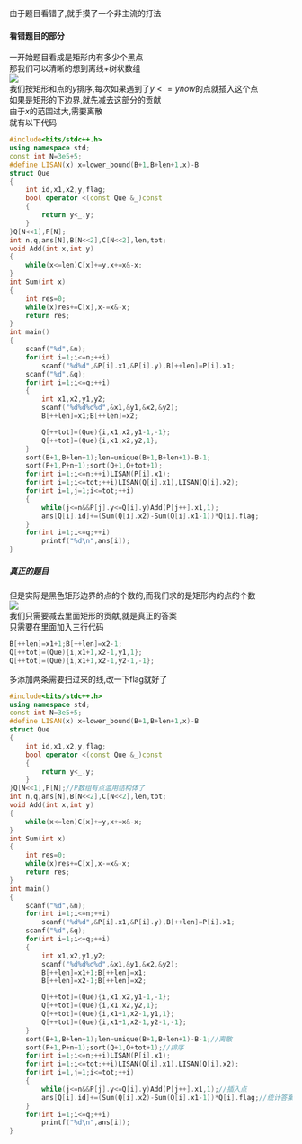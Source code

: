 由于题目看错了,就手摸了一个非主流的打法  

#### 看错题目的部分

一开始题目看成是矩形内有多少个黑点  
那我们可以清晰的想到离线+树状数组  
![](https://s1.ax1x.com/2020/08/26/dRcNi6.png)  
我们按矩形和点的$y$排序,每次如果遇到了$y<=ynow$的点就插入这个点  
如果是矩形的下边界,就先减去这部分的贡献  
由于$x$的范围过大,需要离散  
就有以下代码  

```cpp
#include<bits/stdc++.h>
using namespace std;
const int N=3e5+5;
#define LISAN(x) x=lower_bound(B+1,B+len+1,x)-B
struct Que
{
	int id,x1,x2,y,flag;
	bool operator <(const Que &_)const
	{
		return y<_.y;
	}
}Q[N<<1],P[N];
int n,q,ans[N],B[N<<2],C[N<<2],len,tot;
void Add(int x,int y)
{
	while(x<=len)C[x]+=y,x+=x&-x;
}
int Sum(int x)
{
	int res=0;
	while(x)res+=C[x],x-=x&-x;
	return res;
}
int main()
{
	scanf("%d",&n);
	for(int i=1;i<=n;++i)
		scanf("%d%d",&P[i].x1,&P[i].y),B[++len]=P[i].x1;
	scanf("%d",&q);
	for(int i=1;i<=q;++i)
	{
		int x1,x2,y1,y2;
		scanf("%d%d%d%d",&x1,&y1,&x2,&y2);
		B[++len]=x1;B[++len]=x2;

		Q[++tot]=(Que){i,x1,x2,y1-1,-1};
		Q[++tot]=(Que){i,x1,x2,y2,1};
	}
	sort(B+1,B+len+1);len=unique(B+1,B+len+1)-B-1;
	sort(P+1,P+n+1);sort(Q+1,Q+tot+1);
	for(int i=1;i<=n;++i)LISAN(P[i].x1);
	for(int i=1;i<=tot;++i)LISAN(Q[i].x1),LISAN(Q[i].x2);
	for(int i=1,j=1;i<=tot;++i)
	{
		while(j<=n&&P[j].y<=Q[i].y)Add(P[j++].x1,1);
		ans[Q[i].id]+=(Sum(Q[i].x2)-Sum(Q[i].x1-1))*Q[i].flag;
	}
	for(int i=1;i<=q;++i)
		printf("%d\n",ans[i]);
}
```

##### 真正的题目

但是实际是黑色矩形边界的点的个数的,而我们求的是矩形内的点的个数  
![](https://s1.ax1x.com/2020/08/26/dRgFfK.png)  
我们只需要减去里面矩形的贡献,就是真正的答案  
只需要在里面加入三行代码  

```cpp
B[++len]=x1+1;B[++len]=x2-1;
Q[++tot]=(Que){i,x1+1,x2-1,y1,1};
Q[++tot]=(Que){i,x1+1,x2-1,y2-1,-1};
```

多添加两条需要扫过来的线,改一下flag就好了  


```cpp
#include<bits/stdc++.h>
using namespace std;
const int N=3e5+5;
#define LISAN(x) x=lower_bound(B+1,B+len+1,x)-B
struct Que
{
	int id,x1,x2,y,flag;
	bool operator <(const Que &_)const
	{
		return y<_.y;
	}
}Q[N<<1],P[N];//P数组有点滥用结构体了
int n,q,ans[N],B[N<<2],C[N<<2],len,tot;
void Add(int x,int y)
{
	while(x<=len)C[x]+=y,x+=x&-x;
}
int Sum(int x)
{
	int res=0;
	while(x)res+=C[x],x-=x&-x;
	return res;
}
int main()
{
	scanf("%d",&n);
	for(int i=1;i<=n;++i)
		scanf("%d%d",&P[i].x1,&P[i].y),B[++len]=P[i].x1;
	scanf("%d",&q);
	for(int i=1;i<=q;++i)
	{
		int x1,x2,y1,y2;
		scanf("%d%d%d%d",&x1,&y1,&x2,&y2);
		B[++len]=x1+1;B[++len]=x1;
		B[++len]=x2-1;B[++len]=x2;

		Q[++tot]=(Que){i,x1,x2,y1-1,-1};
		Q[++tot]=(Que){i,x1,x2,y2,1};
		Q[++tot]=(Que){i,x1+1,x2-1,y1,1};
		Q[++tot]=(Que){i,x1+1,x2-1,y2-1,-1};
	}
	sort(B+1,B+len+1);len=unique(B+1,B+len+1)-B-1;//离散
	sort(P+1,P+n+1);sort(Q+1,Q+tot+1);//排序
	for(int i=1;i<=n;++i)LISAN(P[i].x1);
	for(int i=1;i<=tot;++i)LISAN(Q[i].x1),LISAN(Q[i].x2);
	for(int i=1,j=1;i<=tot;++i)
	{
		while(j<=n&&P[j].y<=Q[i].y)Add(P[j++].x1,1);//插入点
		ans[Q[i].id]+=(Sum(Q[i].x2)-Sum(Q[i].x1-1))*Q[i].flag;//统计答案
	}
	for(int i=1;i<=q;++i)
		printf("%d\n",ans[i]);
}
```